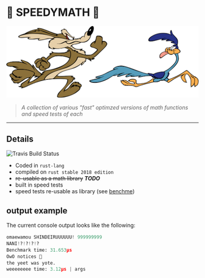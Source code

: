 # 🦀 SPEEDYMATH 🚀

![Road Runner](images/road-runner.svg)

>*A collection of various "fast" optimzed versions of math functions and speed tests of each*

---

## Details

![Travis Build Status](https://travis-ci.com/ConnorBP/speedy-math.svg?token=oPv5RhN5awEXsvyyCgSk&branch=master)

- Coded in `rust-lang`
- compiled on `rust stable 2018 edition`
- ~~re-usable as a math library~~ ***TODO***
- built in speed tests
- speed tests re-usable as library (see [benchme](https://crates.io/crates/benchme/0.1.0))

## output example

The current console output looks like the following:

```py
omaewamou SHINDEIRUUUUUU! 999999999
NANI!?!?!?!?
Benchmark time: 31.653µs
OwO notices 🚀
the yeet was yote.
weeeeeeee time: 3.12µs | args
```